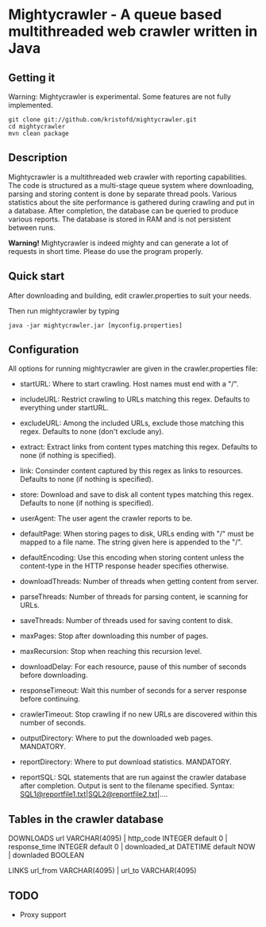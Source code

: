 Mightycrawler - A queue based multithreaded web crawler written in Java
=======================================================================

Getting it
-----------

Warning: Mightycrawler is experimental. Some features are not fully implemented.

    git clone git://github.com/kristofd/mightycrawler.git
    cd mightycrawler
    mvn clean package


Description
-----------

Mightycrawler is a multithreaded web crawler with reporting capabilities. The code is structured as a multi-stage queue system where downloading, parsing and storing content is done by separate thread pools. Various statistics about the site performance is gathered during crawling and put in a database. After completion, the database can be queried to produce various reports. The database is stored in RAM and is not persistent between runs.

**Warning!** Mightycrawler is indeed mighty and can generate a lot of requests in short time. Please do use the program properly.


Quick start
-----------

After downloading and building, edit crawler.properties to suit your needs.

Then run mightycrawler by typing

	java -jar mightycrawler.jar [myconfig.properties]


Configuration
-------------

All options for running mightycrawler are given in the crawler.properties file:

* startURL: Where to start crawling. Host names must end with a "/".

* includeURL: Restrict crawling to URLs matching this regex. Defaults to everything under startURL.

* excludeURL: Among the included URLs, exclude those matching this regex. Defaults to none (don't exclude any).

* extract: Extract links from content types matching this regex. Defaults to none (if nothing is specified).

* link: Consinder content captured by this regex as links to resources. Defaults to none (if nothing is specified).

* store: Download and save to disk all content types matching this regex. Defaults to none (if nothing is specified).

* userAgent: The user agent the crawler reports to be.

* defaultPage: When storing pages to disk, URLs ending with "/" must be mapped to a file name. The string given here is appended to the "/".

* defaultEncoding: Use this encoding when storing content unless the content-type in the HTTP response header specifies otherwise.

* downloadThreads: Number of threads when getting content from server.

* parseThreads: Number of threads for parsing content, ie scanning for URLs.

* saveThreads: Number of threads used for saving content to disk.

* maxPages: Stop after downloading this number of pages.

* maxRecursion: Stop when reaching this recursion level.

* downloadDelay: For each resource, pause of this number of seconds before downloading.

* responseTimeout: Wait this number of seconds for a server response before continuing.

* crawlerTimeout: Stop crawling if no new URLs are discovered within this number of seconds.

* outputDirectory: Where to put the downloaded web pages. MANDATORY.

* reportDirectory: Where to put download statistics. MANDATORY.

* reportSQL: SQL statements that are run against the crawler database after completion. Output is sent to the filename specified. Syntax: SQL1@reportfile1.txt|SQL2@reportfile2.txt|....


Tables in the crawler database
------------------------------

DOWNLOADS
url VARCHAR(4095) | http_code INTEGER default 0 | response_time INTEGER default 0 | downloaded_at DATETIME default NOW | downladed BOOLEAN

LINKS
url_from VARCHAR(4095) | url_to VARCHAR(4095)


TODO
-----------

* Proxy support